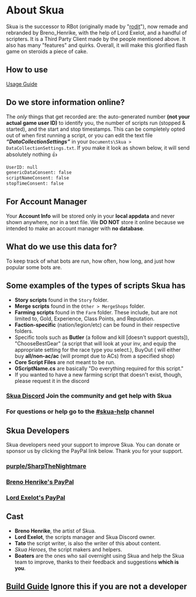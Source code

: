 # About Skua

Skua is the successor to RBot (originally made by "[rodit](https://github.com/rodit/RBot)"), now remade and rebranded by Breno_Henrike, with the help of Lord Exelot, and a handful of scripters. It is a Third Party Client made by the people mentioned above. It also has many "features" and quirks. Overall, it will make this glorified flash game on steroids a piece of cake.

## How to use

[Usage Guide](./usage.md)

## Do we store information online?

The *only* things that get recorded are: the auto-generated number **(not your actual game user ID)** to identify you, the number of scripts run (stopped & started), and the start and stop timestamps. This can be completely opted out of when first running a script, or you can edit the text file ***“DataCollectionSettings”*** in your `Documents\Skua > DataCollectionSettings.txt`. If you make it look as shown below, it will send absolutely nothing 👍

```txt
UserID: null
genericDataConsent: false
scriptNameConsent: false
stopTimeConsent: false
```

## For Account Manager

Your **Account Info** will be stored only in your **local appdata** and never shown anywhere, nor in a text file. We **DO NOT** store it online because we intended to make an account manager with **no database**.

## What do we use this data for?

To keep track of what bots are run, how often, how long, and just how popular some bots are.

## Some examples of the types of scripts Skua has

- **Story scripts** found in the `Story` folder.
- **Merge scripts** found in the `Other > MergeShops` folder.
- **Farming scripts** found in the `Farm` folder. These include, but are not limited to, Gold, Experience, Class Points, and Reputation.
- **Faction-specific** (nation/legion/etc) can be found in their respective folders.
- Specific tools such as **Butler** (a follow and kill [doesn't support quests]), "ChooseBestGear" (a script that will look at your inv, and equip the appropriate setting for the race type you select.), BuyOut ( will either buy **all/non-ac/ac** (will prompt due to ACs) from a specified shop)
- **Core Script Files** are not meant to be run.
- **0ScriptName.cs** are basically "Do everything required for this script."
- If you wanted to have a new farming script that doesn't exist, though, please request it
in the discord

### [Skua Discord](https://discord.com/invite/CKKbk2zr3p) Join the community and get help with Skua

### For questions or help go to the [#skua-help](https://discord.com/channels/1090693457586176013/1090741396970938399) channel



## Skua Developers

Skua developers need your support to improve Skua. You can donate or sponsor us by clicking the PayPal link below. Thank you for your support.

### [purple/SharpTheNightmare](https://www.paypal.com/ncp/payment/RHG8F84AUXFKY)

### [Breno Henrike's PayPal](https://www.paypal.com/donate?hosted_button_id=QVQ4Q7XSH9VBY)

### [Lord Exelot's PayPal](www.paypal.me/LordExelot)

## Cast

- **Breno Henrike**, the artist of Skua.
- **Lord Exelot**, the scripts manager and Skua Discord owner.
- **Tato** the script writer, is also the writer of this about content.
- **Skua Heroes*,* the script makers and helpers.
- **Boaters** are the ones who sail overnight using Skua and help the Skua team to improve, thanks to their feedback and suggestions **which is you**.

## [Build Guide](./BUILD.md) **Ignore this if you are not a developer**
